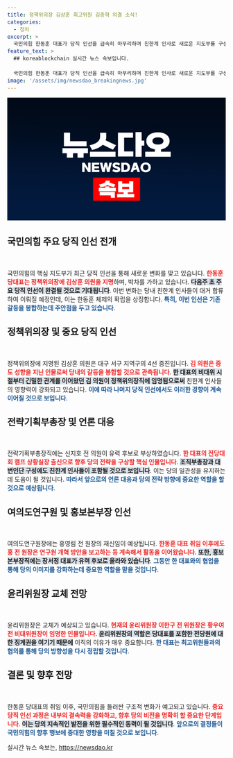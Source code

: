 ```yaml
---
title: 정책위의장 김상훈 최고위원 김종혁 의결 소식!
categories:
  - 정치
excerpt: >
  국민의힘 한동훈 대표가 당직 인선을 급속히 마무리하며 친한계 인사로 새로운 지도부를 구성하고, 여의도연구원장은 홍영림 전 원장의 재신임이 유력하게 점쳐지고 있다. 과연 이번 인사가 당내 갈등을 봉합할 수 있을지 주목된다!
feature_text: >
  ## koreablockchain 실시간 뉴스 속보입니다.

  국민의힘 한동훈 대표가 당직 인선을 급속히 마무리하며 친한계 인사로 새로운 지도부를 구성하고, 여의도연구원장은 홍영림 전 원장의 재신임이 유력하게 점쳐지고 있다. 과연 이번 인사가 당내 갈등을 봉합할 수 있을지 주목된다!
image: '/assets/img/newsdao_breakingnews.jpg'
---
```


<p><img src="/assets/img/newsdao_breakingnews.jpg" alt="koreablockchain 속보" /></p>

<h2 data-ke-size="size26">국민의힘 주요 당직 인선 전개</h2>

<p data-ke-size="size16">&nbsp;</p>  

<p>국민의힘의 핵심 지도부가 최근 당직 인선을 통해 새로운 변화를 맞고 있습니다. <b><span style="color: #ee2323;">한동훈 당대표는 정책위의장에 김상훈 의원을 지명</span></b>하며, 박차를 가하고 있습니다. <b><span style="background-color: #21538527;">다음주 초 주요 당직 인선이 완결될 것으로 기대됩니다</span></b>. 이번 변화는 당내 친한계 인사들이 대거 합류하여 이뤄질 예정인데, 이는 한동훈 체제의 확립을 상징합니다. <b><span style="color: #1a5490;">특히, 이번 인선은 기존 갈등을 봉합하는데 주안점을 두고 있습니다</span></b>.</p>

<h2 data-ke-size="size26">정책위의장 및 중요 당직 인선</h2>

<p data-ke-size="size16">&nbsp;</p>  

<p>정책위의장에 지명된 김상훈 의원은 대구 서구 지역구의 4선 중진입니다. <b><span style="color: #ee2323;">김 의원은 중도 성향을 지닌 인물로써 당내의 갈등을 봉합할 것으로 관측됩니다</span></b>. <b><span style="background-color: #21538527;">한 대표의 비대위 시절부터 긴밀한 관계를 이어왔던 김 의원이 정책위의장직에 임명됨으로써</span></b> 친한계 인사들의 영향력이 강화되고 있습니다. <b><span style="color: #1a5490;">이에 따라 나머지 당직 인선에서도 이러한 경향이 계속 이어질 것으로 보입니다</span></b>.</p>

<h2 data-ke-size="size26">전략기획부총장 및 언론 대응</h2>

<p data-ke-size="size16">&nbsp;</p>  

<p>전략기획부총장직에는 신지호 전 의원이 유력 후보로 부상하였습니다. <b><span style="color: #ee2323;">한 대표의 전당대회 캠프 상황실장 출신으로 향후 당의 전략을 구상할 핵심 인물입니다</span></b>. <b><span style="background-color: #21538527;">조직부총장과 대변인단 구성에도 친한계 인사들이 포함될 것으로 보입니다</span></b>. 이는 당의 일관성을 유지하는 데 도움이 될 것입니다. <b><span style="color: #1a5490;">따라서 앞으로의 언론 대응과 당의 전략 방향에 중요한 역할을 할 것으로 예상됩니다</span></b>.</p>

<h2 data-ke-size="size26">여의도연구원 및 홍보본부장 인선</h2>

<p data-ke-size="size16">&nbsp;</p>  

<p>여의도연구원장에는 홍영림 전 원장의 재신임이 예상됩니다. <b><span style="color: #ee2323;">한동훈 대표 취임 이후에도 홍 전 원장은 연구원 개혁 방안을 보고하는 등 계속해서 활동을 이어왔습니다</span></b>. <b><span style="background-color: #21538527;">또한, 홍보본부장직에는 장서정 대표가 유력 후보로 올라와 있습니다</span></b>. <b><span style="color: #1a5490;">그동안 한 대표와의 협업을 통해 당의 이미지를 강화하는데 중요한 역할을 맡을 것입니다</span></b>.</p>

<h2 data-ke-size="size26">윤리위원장 교체 전망</h2>

<p data-ke-size="size16">&nbsp;</p>  

<p>윤리위원장은 교체가 예상되고 있습니다. <b><span style="color: #ee2323;">현재의 윤리위원장 이한구 전 위원장은 황우여 전 비대위원장이 임명한 인물입니다</span></b>. <b><span style="background-color: #21538527;">윤리위원장의 역할은 당대표를 포함한 전당원에 대한 징계권을 여기기 때문에</span></b> 이직의 이유가 매우 중요합니다. <b><span style="color: #1a5490;">한 대표는 최고위원들과의 협의를 통해 당의 방향성을 다시 정립할 것입니다</span></b>.</p>

<h2 data-ke-size="size26">결론 및 향후 전망</h2>

<p data-ke-size="size16">&nbsp;</p>  

<p>한동훈 당대표의 취임 이후, 국민의힘을 둘러싼 구조적 변화가 예고되고 있습니다. <b><span style="color: #ee2323;">중요 당직 인선 과정은 내부의 결속력을 강화하고, 향후 당의 비전을 명확히 할 중요한 단계입니다</span></b>. <b><span style="background-color: #21538527;">이는 당의 지속적인 발전을 위한 필수적인 동력이 될 것입니다</span></b>. <b><span style="color: #1a5490;">앞으로의 결정들이 국민의힘의 향후 행보에 중대한 영향을 미칠 것으로 보입니다</span></b>.</p>
실시간 뉴스 속보는, <a href="https://newsdao.kr" rel="dofollow">https://newsdao.kr</a>


